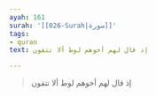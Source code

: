 ```yaml
---
ayah: 161
surah: '[[026-Surah|سورة]]'
tags:
- quran
text: إذ قال لهم أخوهم لوط ألا تتقون

---
```

> إذ قال لهم أخوهم لوط ألا تتقون
